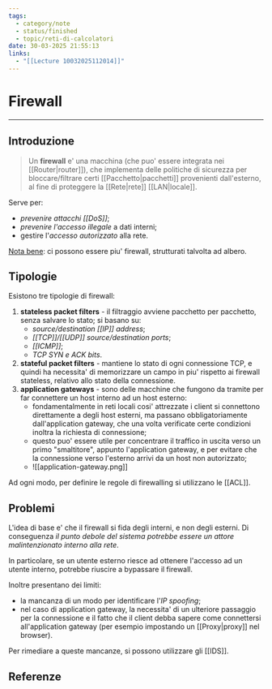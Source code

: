 ```yaml
---
tags:
  - category/note
  - status/finished
  - topic/reti-di-calcolatori
date: 30-03-2025 21:55:13
links:
  - "[[Lecture 10032025112014]]"
---
```

# Firewall
---
## Introduzione
> Un **firewall** e' una macchina (che puo' essere integrata nei [[Router|router]]), che implementa delle politiche di sicurezza per bloccare/filtrare certi [[Pacchetto|pacchetti]] provenienti dall'esterno, al fine di proteggere la [[Rete|rete]] [[LAN|locale]].

Serve per:
- _prevenire attacchi [[DoS]]_;
- _prevenire l'accesso illegale_ a dati interni;
- gestire l'_accesso autorizzato_ alla rete.

<u>Nota bene</u>: ci possono essere piu' firewall, strutturati talvolta ad albero.

## Tipologie
Esistono tre tipologie di firewall:
1. **stateless packet filters** - il filtraggio avviene pacchetto per pacchetto, senza salvare lo stato; si basano su:
	- _source/destination [[IP]] address_;
	- _[[TCP]]/[[UDP]] source/destination ports_;
	- _[[ICMP]]_;
	- _TCP SYN e ACK bits_.
2. **stateful packet filters** - mantiene lo stato di ogni connessione TCP, e quindi ha necessita' di memorizzare un campo in piu' rispetto ai firewall stateless, relativo allo stato della connessione.
3. **application gateways** - sono delle macchine che fungono da tramite per far connettere un host interno ad un host esterno:
	- fondamentalmente in reti locali cosi' attrezzate i client si connettono direttamente a degli host esterni, ma passano obbligatoriamente dall'application gateway, che una volta verificate certe condizioni inoltra la richiesta di connessione;
	- questo puo' essere utile per concentrare il traffico in uscita verso un primo "smaltitore", appunto l'application gateway, e per evitare che la connessione verso l'esterno arrivi da un host non autorizzato;
	- ![[application-gateway.png]]

Ad ogni modo, per definire le regole di firewalling si utilizzano le [[ACL]].

## Problemi
L'idea di base e' che il firewall si fida degli interni, e non degli esterni. Di conseguenza _il punto debole del sistema potrebbe essere un attore malintenzionato interno alla rete_.

In particolare, se un utente esterno riesce ad ottenere l'accesso ad un utente interno, potrebbe riuscire a bypassare il firewall.

Inoltre presentano dei limiti:
- la mancanza di un modo per identificare l'_IP spoofing_;
- nel caso di application gateway, la necessita' di un ulteriore passaggio per la connessione e il fatto che il client debba sapere come connettersi all'application gateway (per esempio impostando un [[Proxy|proxy]] nel browser).

Per rimediare a queste mancanze, si possono utilizzare gli [[IDS]].

## Referenze